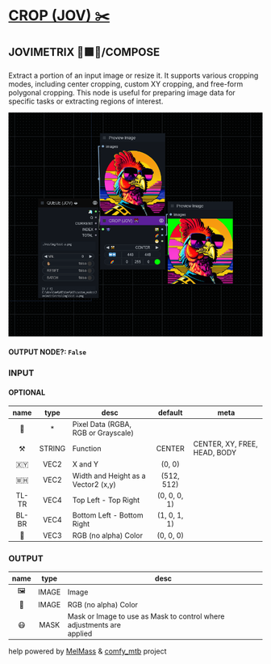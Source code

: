 # [CROP (JOV) ✂️](https://raw.githubusercontent.com/Amorano/Jovimetrix-examples/master/node/CROP/CROP.md)

## JOVIMETRIX 🔺🟩🔵/COMPOSE

Extract a portion of an input image or resize it. It supports various cropping modes, including center cropping, custom XY cropping, and free-form polygonal cropping. This node is useful for preparing image data for specific tasks or extracting regions of interest.

![CROP](https://raw.githubusercontent.com/Amorano/Jovimetrix-examples/master/node/CROP/CROP.png)

#### OUTPUT NODE?: `False`

### INPUT

#### OPTIONAL

name | type | desc | default | meta
:---:|:---:|---|:---:|---
👾  |  *  | Pixel Data (RGBA, RGB or Grayscale) |  | 
⚒️  |  STRING  | Function | CENTER | CENTER, XY, FREE, HEAD, BODY
🇽🇾  |  VEC2  | X and Y | (0, 0) | 
🇼🇭  |  VEC2  | Width and Height as a Vector2 (x,y) | (512, 512) | 
TL-TR  |  VEC4  | Top Left - Top Right | (0, 0, 0, 1) | 
BL-BR  |  VEC4  | Bottom Left - Bottom Right | (1, 0, 1, 1) | 
🌈  |  VEC3  | RGB (no alpha) Color | (0, 0, 0) | 

### OUTPUT

name | type | desc
:---:|:---:|---
🖼️  |  IMAGE  | Image 
🌈  |  IMAGE  | RGB (no alpha) Color 
😷  |  MASK  | Mask or Image to use as Mask to control where adjustments are<br>applied 

help powered by [MelMass](https://github.com/melMass) & [comfy_mtb](https://github.com/melMass/comfy_mtb) project